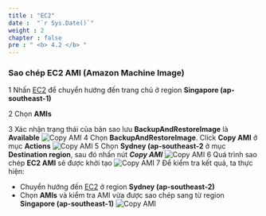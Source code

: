```yaml
---
title : "EC2"
date :  "`r Sys.Date()`" 
weight : 2 
chapter : false
pre : " <b> 4.2 </b> "
---
```


### Sao chép EC2 AMI (Amazon Machine Image)

1 Nhấn [EC2](https://us-east-1.console.aws.amazon.com/ec2/home?region=ap-southeast-1#/) để chuyển hướng đến trang chủ ở region **Singapore (ap-southeast-1)**

2 Chọn **AMIs**

3 Xác nhận trạng thái của bản sao lưu **BackupAndRestoreImage** là **Available**
  ![Copy AMI](../../../images/4.copytosecondregion/8_AIMCopy_1.png?width=90pc)
4 Chọn **BackupAndRestoreImage**. Click **Copy AMI** ở mục **Actions**
  ![Copy AMI](../../../images/4.copytosecondregion/9_AIMCopy_2.png?width=90pc)
5 Chọn **Sydney (ap-southeast-2** ở mục **Destination region**, sau đó nhấn nút ***Copy AMI***
  ![Copy AMI](../../../images/4.copytosecondregion/10_AIMCopy_3.png?width=90pc)
6 Quá trình sao chép **EC2 AMI** sẽ được khởi tạo
  ![Copy AMI](../../../images/4.copytosecondregion/11_AIMCopy_4.png?width=90pc)
7 Để kiểm tra kết quả, ta thực hiện:
 - Chuyển hướng đến [EC2](https://us-east-1.console.aws.amazon.com/ec2/home?region=ap-southeast-2#/) ở region **Sydney (ap-southeast-2)**
 - Chọn **AMIs** và kiểm tra AMI vừa được sao chép sang từ region **Singapore (ap-southeast-1)**
   ![Copy AMI](../../../images/4.copytosecondregion/12_AIMCopy_5.png?width=90pc)
